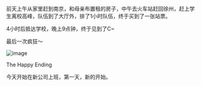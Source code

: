 

前天上午从家里赶到南京，和母亲布置租的房子，中午去火车站赶回徐州，赶上学生离校高峰，队伍到了大厅外，排了1小时队伍，终于买到了一张站票。

4小时后抵达学校，晚上9点钟，终于见到了C~

最后一次疯狂～

![image](https://e25ba8-log4d-c.dijingchao.com/images/upload_dropbox/201006/cinderella.JPG)

The Happy Ending

今天开始在新公司上班，第一天，新的开始。


